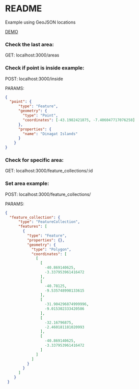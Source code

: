 # README

Example using GeoJSON locations

[DEMO](http://geojsondemo.herokuapp.com/areas)

### Check the last area:

GET: localhost:3000/areas

### Check if point is inside example:

POST: localhost:3000/inside

PARAMS:

```json
{
  "point": {
      "type": "Feature",
      "geometry": {
        "type": "Point",
        "coordinates": [-43.1982421875, -7.406047717076258]
      },
      "properties": {
        "name": "Dinagat Islands"
      }
    }
}
```

### Check for specific area:

GET: localhost:3000/feature_collections/:id

### Set area example:

POST: localhost:3000/feature_collections/

PARAMS:

```json
{
  "feature_collection": {
      "type": "FeatureCollection",
      "features": [
        {
          "type": "Feature",
          "properties": {},
          "geometry": {
            "type": "Polygon",
            "coordinates": [
              [
                [
                  -40.869140625,
                  -3.337953961416472
                ],
                [
                  -40.78125,
                  -9.535748998133615
                ],
                [
                  -31.904296874999996,
                  -9.015302333420586
                ],
                [
                  -32.16796875,
                  -2.460181181020993
                ],
                [
                  -40.869140625,
                  -3.337953961416472
                ]
              ]
            ]
          }
        }
      ]
    }
 }
```


